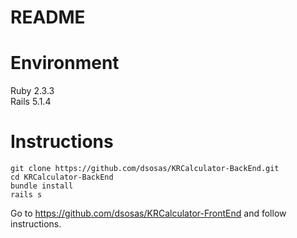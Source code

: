 # README

# Environment

Ruby 2.3.3  
Rails 5.1.4  

# Instructions

`git clone https://github.com/dsosas/KRCalculator-BackEnd.git`       
`cd KRCalculator-BackEnd`        
`bundle install`        
`rails s`          

Go to https://github.com/dsosas/KRCalculator-FrontEnd and follow instructions.